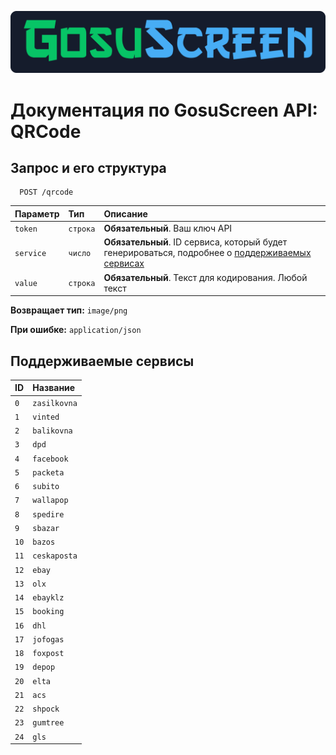 ![Logo](./resources/logo.png)
# **Документация по GosuScreen API: QRCode**



## Запрос и его структура

```
  POST /qrcode
```

| Параметр | Тип     | Описание                |
| :-------- | :------- | :------------------------- |
| `token` | `строка` | **Обязательный**. Ваш ключ API |
| `service` | `число` | **Обязательный**. ID сервиса, который будет генерироваться, подробнее о [поддерживаемых сервисах](#поддерживаемые-сервисы) |
| `value` | `строка` | **Обязательный**. Текст для кодирования. Любой текст|

**Возвращает тип:** `image/png`

**При ошибке:** `application/json`
## Поддерживаемые сервисы

| ID  | Название     | 
| :-------- | :------- |
|`0`|`zasilkovna`|
|`1`|`vinted`|
|`2`|`balikovna`|
|`3`|`dpd`|
|`4`|`facebook`|
|`5`|`packeta`|
|`6`|`subito`|
|`7`|`wallapop`|
|`8`|`spedire`|
|`9`|`sbazar`|
|`10`|`bazos`|
|`11`|`ceskaposta`|
|`12`|`ebay`|
|`13`|`olx`|
|`14`|`ebayklz`|
|`15`|`booking`|
|`16`|`dhl`|
|`17`|`jofogas`|
|`18`|`foxpost`|
|`19`|`depop`|
|`20`|`elta`|
|`21`|`acs`|
|`22`|`shpock`|
|`23`|`gumtree`|
|`24`|`gls`|
